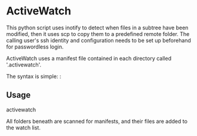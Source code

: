 ActiveWatch
===========

This python script uses inotify to detect when files in a subtree have been modified,
   then it uses scp to copy them to a predefined remote folder.
The calling user's ssh identity and configuration needs to be set up beforehand for passwordless login.

ActiveWatch uses a manifest file contained in each directory called '.activewatch'.

The syntax is simple:
  <filename>: <remote spec>


Usage
-----

  activewatch <directory>

All folders beneath <directory> are scanned for manifests, and their files are added to the watch list.

